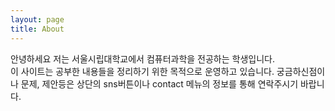 ```yaml
---
layout: page
title: About
---
```

안녕하세요 저는 서울시립대학교에서 컴퓨터과학을 전공하는 학생입니다.  
이 사이트는 공부한 내용들을 정리하기 위한 목적으로 운영하고 있습니다. 궁금하신점이나 문제, 제안등은 상단의 sns버튼이나 contact 메뉴의 정보를 통해 연락주시기 바랍니다.